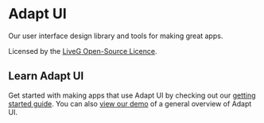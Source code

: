 # Adapt UI
Our user interface design library and tools for making great apps.

Licensed by the [LiveG Open-Source Licence](LICENCE.md).

## Learn Adapt UI
Get started with making apps that use Adapt UI by checking out our [getting started guide](docs/en/getting-started.md). You can also [view our demo](https://livegtech.github.io/Adapt-UI/demos/all) of a general overview of Adapt UI.
